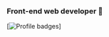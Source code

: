 ### **Front-end web developer** 👋
[![Profile badges](https://www.codewars.com/users/GabriellaMar/badges/small)]


